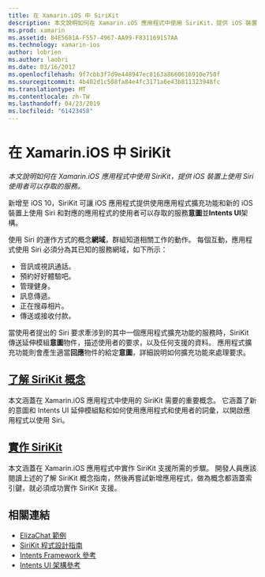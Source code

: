 ```yaml
---
title: 在 Xamarin.iOS 中 SiriKit
description: 本文說明如何在 Xamarin.iOS 應用程式中使用 SiriKit，提供 iOS 裝置上使用 Siri 使用者可以存取的服務。
ms.prod: xamarin
ms.assetid: 84E5681A-F557-4967-AA99-F831169157AA
ms.technology: xamarin-ios
author: lobrien
ms.author: laobri
ms.date: 03/16/2017
ms.openlocfilehash: 9f7cbb3f7d9e448947ec8163a8660616910e750f
ms.sourcegitcommit: 4b402d1c508fa84e4fc3171a6e43b811323948fc
ms.translationtype: MT
ms.contentlocale: zh-TW
ms.lasthandoff: 04/23/2019
ms.locfileid: "61423458"
---
```

# <a name="sirikit-in-xamarinios"></a>在 Xamarin.iOS 中 SiriKit

_本文說明如何在 Xamarin.iOS 應用程式中使用 SiriKit，提供 iOS 裝置上使用 Siri 使用者可以存取的服務。_

新增至 iOS 10，SiriKit 可讓 iOS 應用程式提供使用應用程式擴充功能和新的 iOS 裝置上使用 Siri 和對應的應用程式的使用者可以存取的服務**意圖**並**Intents UI**架構。

使用 Siri 的運作方式的概念**網域**，群組知道相關工作的動作。 每個互動，應用程式使用 Siri 必須分為其已知的服務網域，如下所示：

- 音訊或視訊通話。
- 預約好好體驗吧。
- 管理健身。
- 訊息傳遞。
- 正在搜尋相片。
- 傳送或接收付款。

當使用者提出的 Siri 要求牽涉到的其中一個應用程式擴充功能的服務時，SiriKit 傳送延伸模組**意圖**物件，描述使用者的要求，以及任何支援的資料。 應用程式擴充功能則會產生適當**回應**物件的給定**意圖**，詳細說明如何擴充功能來處理要求。

## <a name="understanding-sirikit-conceptsiosplatformsirikitunderstanding-sirikitmd"></a>[了解 SiriKit 概念](~/ios/platform/sirikit/understanding-sirikit.md)

本文涵蓋在 Xamarin.iOS 應用程式中使用的 SiriKit 需要的重要概念。 它涵蓋了新的意圖和 Intents UI 延伸模組點和如何使用應用程式和使用者的詞彙，以開啟應用程式以使用 Siri。

## <a name="implementing-sirikitiosplatformsirikitimplementing-sirikitmd"></a>[實作 SiriKit](~/ios/platform/sirikit/implementing-sirikit.md)

本文涵蓋在 Xamarin.iOS 應用程式中實作 SiriKit 支援所需的步驟。 開發人員應該閱讀上述的了解 SiriKit 概念指南，然後再嘗試新增應用程式，做為概念都涵蓋索引鍵，就必須成功實作 SiriKit 支援。





## <a name="related-links"></a>相關連結

- [ElizaChat 範例](https://developer.xamarin.com/samples/monotouch/ios10/ElizaChat/)
- [SiriKit 程式設計指南](https://developer.apple.com/library/prerelease/content/documentation/Intents/Conceptual/SiriIntegrationGuide/index.html)
- [Intents Framework 參考](https://developer.apple.com/reference/intents)
- [Intents UI 架構參考](https://developer.apple.com/reference/intentsui)
